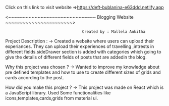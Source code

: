 Click on this link to visit website =>https://deft-bublanina-e63ddd.netlify.app

<~~~~~~~~~~~~~~~~~~~~~~~~~~~~~~ Blogging Website ~~~~~~~~~~~~~~~~~~~~~~~>
             
                                      Created by : Mallela Ankitha

Project Description : -> Created a website where users can upload  their experiances. They can upload their experiences of travelling ,intrests in different fields.sideDrawer section is added with categories which going to give the details of different fields of posts that are addedin the blog.

Why this project was chosen ? -> Wanted to improve my knowledge about pre defined templates and how to use to create different sizes of grids and cards according to the post. 

How did you make this project ? -> This project was made on React which is a JavaScript library. Used Some functionalities like icons,templates,cards,grids from material ui.

